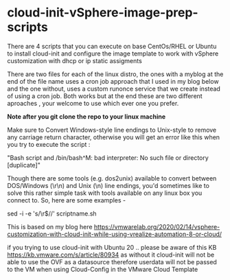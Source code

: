# cloud-init-vSphere-image-prep-scripts


There are 4 scripts that you can execute on base CentOs/RHEL or Ubuntu to install cloud-init and configure the image template to work with vSphere customization with dhcp or ip static assigments

There are two files for each of the linux distro, the ones with a myblog at the end of the file name uses a cron job approach that I used in my blog below and the one without, uses a custom runonce service that we create instead of using a cron job. Both works but at the end these are two different aproaches , your welcome to use which ever one you prefer. 


**Note after you git clone the repo to your linux machine**

Make sure to Convert Windows-style line endings to Unix-style to remove any carriage return character,
otherwise you will get an error like this when you try to execute the script :

"Bash script and /bin/bash^M: bad interpreter: No such file or directory [duplicate]"

Though there are some tools (e.g. dos2unix) available to convert between DOS/Windows (\r\n) and Unix (\n) line endings, you'd sometimes like to solve this rather simple task with tools available on any linux box you connect to. So, here are some examples -

sed -i -e 's/\r$//' scriptname.sh

This is based on my blog here https://vmwarelab.org/2020/02/14/vsphere-customization-with-cloud-init-while-using-vrealize-automation-8-or-cloud/

if you trying to use cloud-init with Ubuntu 20   .. please be aware of this KB https://kb.vmware.com/s/article/80934 as without it cloud-init will not be able to use the OVF as a datasource  therefore userdata will not be passed to the VM when using Cloud-Config in the VMware Cloud Template

